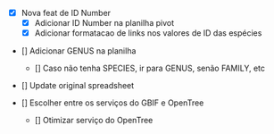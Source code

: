 - [x] Nova feat de ID Number
    - [x] Adicionar ID Number na planilha pivot
    - [x] Adicionar formatacao de links nos valores de ID das espécies

- [] Adicionar GENUS na planilha
    - [] Caso não tenha SPECIES, ir para GENUS, senão FAMILY, etc

- [] Update original spreadsheet

- [] Escolher entre os serviços do GBIF e OpenTree
    - [] Otimizar serviço do OpenTree